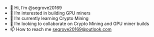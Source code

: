 - 👋 Hi, I’m @segrove20169
- 👀 I’m interested in building GPU miners
- 🌱 I’m currently learning Crypto Mining 
- 💞️ I’m looking to collaborate on Crypto Mining and GPU miner builds
- 📫 How to reach me segrove20169@outlook.com

<!---
segrove20169/segrove20169 is a ✨ special ✨ repository because its `README.md` (this file) appears on your GitHub profile.
You can click the Preview link to take a look at your changes.
--->
